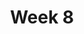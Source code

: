 ---
title: Week 8
weekNumber: 8
days:
- date: 2024-09-16
  events:
    ? '**Lecture 7**{: .label .label-lecture } [Parsing Delimited Files & Intro to Biopython Seq Object](lecture/lec07)'
    : ''
- date: 2024-09-18
  events:
    ? '**Lab 7**{: .label .label-lab } [Parsing CSV/TSV Files & First Steps with Biopython Seq](lab/lab07)'
    ? '**Homework 7**{: .label .label-hw } [File Parsing & Seq Object](hw/hw07) (due Sep 25)'
    : ''

---
